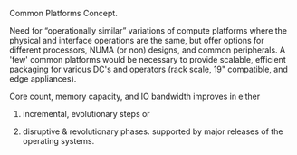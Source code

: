 Common Platforms Concept.   

Need for “operationally similar” variations of compute platforms where the physical and interface operations are the same, but offer options for different processors, NUMA (or non) designs, and common peripherals.   A 'few' common platforms would be necessary to provide scalable, efficient packaging for various DC's and operators (rack scale, 19" compatible, and edge appliances).  

Core count, memory capacity, and IO bandwidth improves in either

 1) incremental, evolutionary steps  or 

2) disruptive & revolutionary phases.   supported by major releases of the operating systems.   